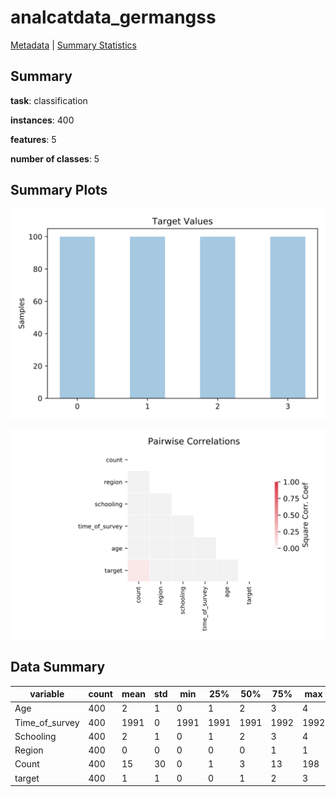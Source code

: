 # analcatdata_germangss

[Metadata](metadata.yaml) | [Summary Statistics](summary_stats.csv)

## Summary

**task**: classification

**instances**: 400

**features**: 5

**number of classes**: 5

## Summary Plots

![Labels](label.svg)

![Corr](corr.svg)

## Data Summary

|	variable	|	count	|	mean	|	std	|	min	|	25%	|	50%	|	75%	|	max|
| --- | --- | --- | --- | --- | --- | --- | --- | --- |
|	Age	|	400	|	2	|	1	|	0	|	1	|	2	|	3	|	4
|	Time_of_survey	|	400	|	1991	|	0	|	1991	|	1991	|	1991	|	1992	|	1992
|	Schooling	|	400	|	2	|	1	|	0	|	1	|	2	|	3	|	4
|	Region	|	400	|	0	|	0	|	0	|	0	|	0	|	1	|	1
|	Count	|	400	|	15	|	30	|	0	|	1	|	3	|	13	|	198
|	target	|	400	|	1	|	1	|	0	|	0	|	1	|	2	|	3
